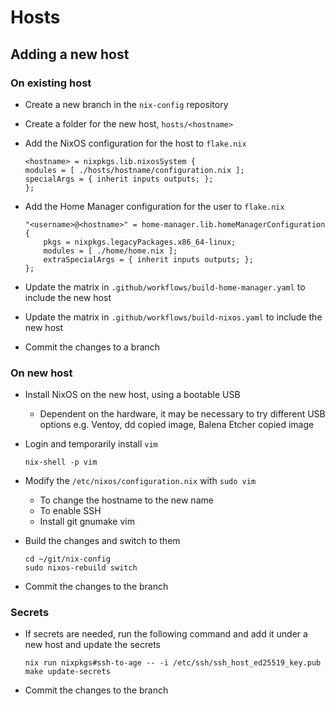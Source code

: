 # Hosts

## Adding a new host

### On existing host

- Create a new branch in the `nix-config` repository

- Create a folder for the new host, `hosts/<hostname>`

- Add the NixOS configuration for the host to `flake.nix`

  ```shell
  <hostname> = nixpkgs.lib.nixosSystem {
  modules = [ ./hosts/hostname/configuration.nix ];
  specialArgs = { inherit inputs outputs; };
  };
  ```

- Add the Home Manager configuration for the user to `flake.nix`

  ```shell
  "<username>@<hostname>" = home-manager.lib.homeManagerConfiguration {
      pkgs = nixpkgs.legacyPackages.x86_64-linux;
      modules = [ ./home/home.nix ];
      extraSpecialArgs = { inherit inputs outputs; };
  };
  ```

- Update the matrix in `.github/workflows/build-home-manager.yaml` to
  include the new host

- Update the matrix in `.github/workflows/build-nixos.yaml` to include the new host

- Commit the changes to a branch

### On new host

- Install NixOS on the new host, using a bootable USB

  - Dependent on the hardware, it may be necessary to try different USB options
    e.g. Ventoy, dd copied image, Balena Etcher copied image

- Login and temporarily install `vim`

  ```shell
  nix-shell -p vim
  ```

- Modify the `/etc/nixos/configuration.nix` with `sudo vim`

  - To change the hostname to the new name
  - To enable SSH
  - Install git gnumake vim

- Build the changes and switch to them

  ```shell
  cd ~/git/nix-config
  sudo nixos-rebuild switch
  ```

- Commit the changes to the branch

### Secrets

- If secrets are needed, run the following command and add it under a new host
  and update the secrets

  ```shell
  nix run nixpkgs#ssh-to-age -- -i /etc/ssh/ssh_host_ed25519_key.pub
  make update-secrets
  ```

- Commit the changes to the branch
